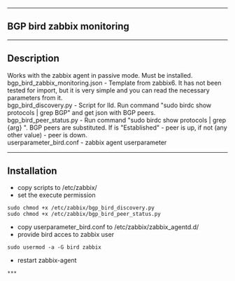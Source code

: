 ***
## BGP bird zabbix monitoring
***
## Description
Works with the zabbix agent in passive mode. Must be installed.  
bgp_bird_zabbix_monitoring.json     - Template from zabbix6. It has not been tested for import, but it is very simple and you can read the necessary parameters from it.  
bgp_bird_discovery.py               - Script for lld. Run command "sudo birdc show protocols | grep BGP" and get json with BGP peers.  
bgp_bird_peer_status.py             - Run command "sudo birdc show protocols | grep {arg} ". BGP peers are substituted. If is "Established" - peer is up, if not (any other value) - peer is down.  
userparameter_bird.conf             - zabbix agent userparameter   
***
## Installation
- copy scripts to /etc/zabbix/
- set the execute permission
```
sudo chmod +x /etc/zabbix/bgp_bird_discovery.py
sudo chmod +x /etc/zabbix/bgp_bird_peer_status.py
```
- copy userparameter_bird.conf to /etc/zabbix/zabbix_agentd.d/
- provide bird acces to zabbix user
```
sudo usermod -a -G bird zabbix
```
- restart zabbix-agent
```
***
